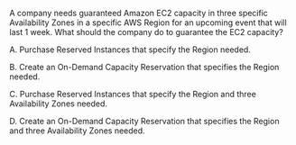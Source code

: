 A company needs guaranteed Amazon EC2 capacity in three specific Availability Zones in a specific AWS Region for an upcoming event that will last 1 week. What should the company do to guarantee the EC2 capacity? 

A. Purchase Reserved Instances that specify the Region needed. 

B. Create an On-Demand Capacity Reservation that specifies the Region needed. 

C. Purchase Reserved Instances that specify the Region and three Availability Zones needed. 

D. Create an On-Demand Capacity Reservation that specifies the Region and three Availability Zones needed.